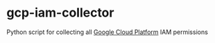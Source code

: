# gcp-iam-collector
Python script for collecting all [Google Cloud Platform](https://cloud.google.com/) IAM permissions

